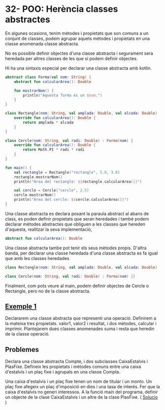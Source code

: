 # 32- POO: Herència classes abstractes

En algunes ocasions, tenim mètodes i propietats que son comuns a un conjunt de classes, podem agrupar aquets mètodes i propietats en una classe anomenada classe abstracta.

No es possible definir objectes d'una classe abstracta i segurament sera heredada per altres classes de les que si podem  definir objectes.

Hi ha una sintaxis especial per declarar una classe abstracta amb kotlin.

```kotlin
abstract class Forma(val nom: String) {
    abstract fun calcularArea(): Double

    fun mostrarNom() {
        println("Aquesta forma és un $nom.")
    }
}

class Rectangle(nom: String, val amplada: Double, val alcada: Double) : Forma(nom) {
    override fun calcularArea(): Double {
        return amplada * alcada
    }
}

class Cercle(nom: String, val radi: Double) : Forma(nom) {
    override fun calcularArea(): Double {
        return Math.PI * radi * radi
    }
}

fun main() {
    val rectangle = Rectangle("rectangle", 5.0, 3.0)
    rectangle.mostrarNom()
    println("Àrea del rectangle: ${rectangle.calcularArea()}")

    val cercle = Cercle("cercle", 2.5)
    cercle.mostrarNom()
    println("Àrea del cercle: ${cercle.calcularArea()}")
}
```

Una classe abstracta es declara posant la paraula abstract al abans de class, es poden definir propietats que seran heredades i també podem declarar mètodes abstractes que obliguen a les classes que hereden d'aquesta,  realitzar la seva implementació, 

```kotlin
abstract fun calcularArea(): Double
```

Una classe abstracta tambe pot tenir els seus mètodes propis. D'altra banda, per declarar una classe heredada d'una classe abstracta es fa igual que amb les classes heredades

```kotlin
class Rectangle(nom: String, val amplada: Double, val alcada: Double) : Forma(nom) {}

class Cercle(nom: String, val radi: Double) : Forma(nom) {}
```

Finalment, com pots veure al main, podem definir objectes de Cercle o Rectangle, pero no de la classe abstracta.

## [Exemple 1](https://github.com/marcmoiagese/curskotlin/blob/master/32-POO-Herencia_classes_abstractes/Exemple1/src/main/kotlin/Main.kt)

Declararem una classe abstracta que representi una operació. Definirem a la mateixa tres propietats. valor1, valor2 i resultat, i dos mètodes, calcular i imprimir.
Plantejarem dues classes anomenades suma i resta que heredin de la classe operació.

## Problemes

Declara una classe abstracta Compte, i dos subclasses CaixaEstalvis i PlasFixe. Defineix les propietats i mètodes comuns entre una caixa d'estalvis i un plaç fixe i agrupals en una classe Compta.

Una caixa d'estalvis i un plaç fixe tenen un nom de titular i un monto. Un plaç fixe afegeix un plaç d'imposició en dies i una tasa de interés. Fer que la caixa d'estalvis no generi interessos.
A la funció main del programa, definir un objecte de la clase CaixaEstalvis i un altre de la clase PlasFixe. ( [Solucio]() )
